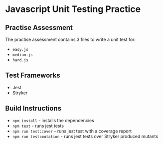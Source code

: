# Javascript Unit Testing Practice

## Practise Assessment
The practise assessment contains 3 files to write a unit test for:
- ``easy.js``
- ``medium.js``
- ``hard.js``

## Test Frameworks

* Jest
* Stryker

## Build Instructions

- `npm install` - installs the dependencies
- `npm test` - runs jest tests
- `npm run test:cover` - runs jest test with a coverage report
- `npm run test:mutation` - runs jest tests over Stryker produced mutants
